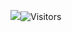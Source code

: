 [![](https://img.shields.io/badge/--181717?style=for-the-badge&logo=github&logoColor=white&logoWidth=30)](https://github.com/danhtienfuh)![Visitors](https://api.visitorbadge.io/api/visitors?path=https://github.com/danhtienfuh&label=%20Số%20Người%20Xem&labelColor=%23000000&countColor=%23ffffff&style=for-the-badge&logo=github&labelSize=20&countSize=24)
